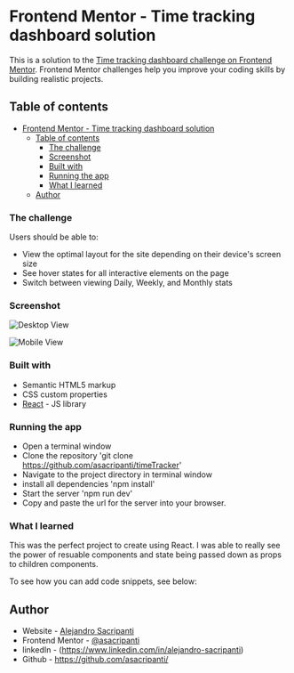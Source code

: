 # Frontend Mentor - Time tracking dashboard solution

This is a solution to the [Time tracking dashboard challenge on Frontend Mentor](https://www.frontendmentor.io/challenges/time-tracking-dashboard-UIQ7167Jw). Frontend Mentor challenges help you improve your coding skills by building realistic projects. 

## Table of contents

- [Frontend Mentor - Time tracking dashboard solution](#frontend-mentor---time-tracking-dashboard-solution)
  - [Table of contents](#table-of-contents)
    - [The challenge](#the-challenge)
    - [Screenshot](#screenshot)
    - [Built with](#built-with)
    - [Running the app](#running-the-app)
    - [What I learned](#what-i-learned)
  - [Author](#author)




### The challenge

Users should be able to:

- View the optimal layout for the site depending on their device's screen size
- See hover states for all interactive elements on the page
- Switch between viewing Daily, Weekly, and Monthly stats

### Screenshot

![Desktop View](design/timeTrackerDesktop.png)

![Mobile View](design/timeTrackerMobile.png)



### Built with

- Semantic HTML5 markup
- CSS custom properties
- [React](https://reactjs.org/) - JS library


### Running the app 

- Open a terminal window
- Clone the repository 'git clone https://github.com/asacripanti/timeTracker'
- Navigate to the project directory in terminal window
- install all dependencies 'npm install'
- Start the server 'npm run dev'
- Copy and paste the url for the server into your browser. 


### What I learned

This was the perfect project to create using React. I was able to really see the power of resuable components and state being passed down as props to children components. 

To see how you can add code snippets, see below:


## Author

- Website - [Alejandro Sacripanti](https://asacripanti.github.io/portfolio/)
- Frontend Mentor - [@asacripanti](https://www.frontendmentor.io/profile/asacripanti)
- linkedIn - (https://www.linkedin.com/in/alejandro-sacripanti)
- Github - https://github.com/asacripanti/

